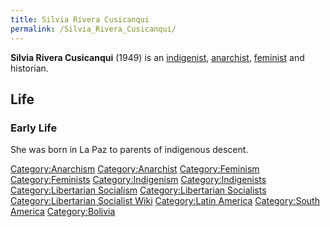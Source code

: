 ```yaml
---
title: Silvia Rivera Cusicanqui
permalink: /Silvia_Rivera_Cusicanqui/
---
```


**Silvia Rivera Cusicanqui** (1949) is an
[indigenist](Indigenism "wikilink"), [anarchist](Anarchism "wikilink"),
[feminist](Feminism "wikilink") and historian.

## Life

### Early Life

She was born in La Paz to parents of indigenous descent.

[Category:Anarchism](Category:Anarchism "wikilink")
[Category:Anarchist](Category:Anarchist "wikilink")
[Category:Feminism](Category:Feminism "wikilink")
[Category:Feminists](Category:Feminists "wikilink")
[Category:Indigenism](Category:Indigenism "wikilink")
[Category:Indigenists](Category:Indigenists "wikilink")
[Category:Libertarian
Socialism](Category:Libertarian_Socialism "wikilink")
[Category:Libertarian
Socialists](Category:Libertarian_Socialists "wikilink")
[Category:Libertarian Socialist
Wiki](Category:Libertarian_Socialist_Wiki "wikilink") [Category:Latin
America](Category:Latin_America "wikilink") [Category:South
America](Category:South_America "wikilink")
[Category:Bolivia](Category:Bolivia "wikilink")